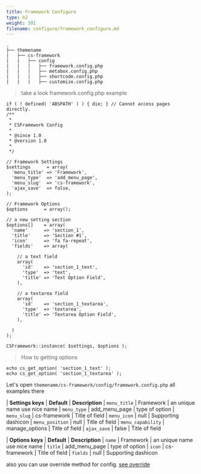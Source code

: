 ```yaml
---
title: Framework Configure
type: h2
weight: 301
filename: configure/framework_configure.md
---
```


```
.
├── themename
|   ├── cs-framework
|   |   ├── config
|   |   |   ├── framework.config.php
|   |   |   ├── metabox.config.php
|   |   |   ├── shortcode.config.php
|   |   |   ├── customize.config.php
```

> take a look framework.config.php example

```php?start_line=1
if ( ! defined( 'ABSPATH' ) ) { die; } // Cannot access pages directly.
/**
 *
 * CSFramework Config
 *
 * @since 1.0
 * @version 1.0
 *
 */

// Framework Settings
$settings      = array(
  'menu_title' => 'Framework',
  'menu_type'  => 'add_menu_page',
  'menu_slug'  => 'cs-framework',
  'ajax_save'  => false,
);

// Framework Options
$options      = array();

// a new setting section
$options[]    = array(
  'name'      => 'section_1',
  'title'     => 'Section #1',
  'icon'      => 'fa fa-repeat',
  'fields'    => array(

    // a text field
    array(
      'id'    => 'section_1_text',
      'type'  => 'text',
      'title' => 'Text Option Field',
    ),

    // a textarea field
    array(
      'id'    => 'section_1_textarea',
      'type'  => 'textarea',
      'title' => 'Textarea Option Field',
    ),

  )
);

CSFramework::instance( $settings, $options );
```

> How to getting options

```php?start_line=1
echo cs_get_option( 'section_1_text' );
echo cs_get_option( 'section_1_textarea' );
```

Let's open `themename/cs-framework/config/framework.config.php` all examples there

| **Settings keys**  | **Default**    | **Description**
| `menu_title`       | Framework      | an unique name use nice name
| `menu_type`        | add_menu_page  | type of option
| `menu_slug`        | cs-framework   | Title of field
| `menu_icon`        | null           | Supporting dashicon
| `menu_position`    | null           | Title of field
| `menu_capability`  | manage_options | Title of field
| `ajax_save`        | false          | Title of field

| **Options keys**   | **Default**    | **Description**
| `name`             | Framework      | an unique name use nice name
| `title`            | add_menu_page  | type of option
| `icon`             | cs-framework   | Title of field
| `fields`           | null           | Supporting dashicon


also you can use override method for config. [see override](#override-configure)
